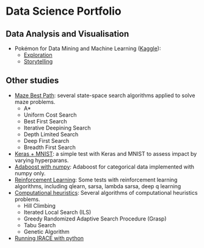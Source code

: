 # Data Science Portfolio

## Data Analysis and Visualisation
* Pokémon for Data Mining and Machine Learning ([Kaggle](https://www.kaggle.com/alopez247/pokemon)): 
   * [Exploration](https://github.com/SergioSJS/data_science_portfolio/blob/master/pokemon-data-analysing/poke_exploration.ipynb)
   * [Storytelling](https://github.com/SergioSJS/data_science_portfolio/blob/master/pokemon-data-analysing/poke_storytelling.ipynb)

## Other studies

* [Maze Best Path](https://github.com/SergioSJS/maze-best-path): several state-space search algorithms applied to solve maze problems.    
    * A*
    * Uniform Cost Search
    * Best First Search
    * Iterative Deepining Search
    * Depth Limited Search
    * Deep First Search
    * Breadth First Search
* [Keras + MNIST](https://github.com/SergioSJS/keras-nn-mnist): a simple test with Keras and MNIST to assess impact by varying hyperparans.
* [Adaboost with numpy](https://github.com/SergioSJS/adaboost-python): Adaboost for categorical data implemented with numpy only.
* [Reinforcement Learning](https://github.com/SergioSJS/reinforcement-learning): Some tests with reinforcement learning algorithms, including qlearn, sarsa, lambda sarsa, deep q learning
* [Computational heuristics](https://github.com/SergioSJS/heuristics): Several algorithms of computational heuristics problems.
    * Hill Climbing
    * Iterated Local Search (ILS)
    * Greedy Randomized Adaptive Search Procedure (Grasp)
    * Tabu Search
    * Genetic Algorithm
* [Running IRACE with python](https://github.com/SergioSJS/python-irace)

